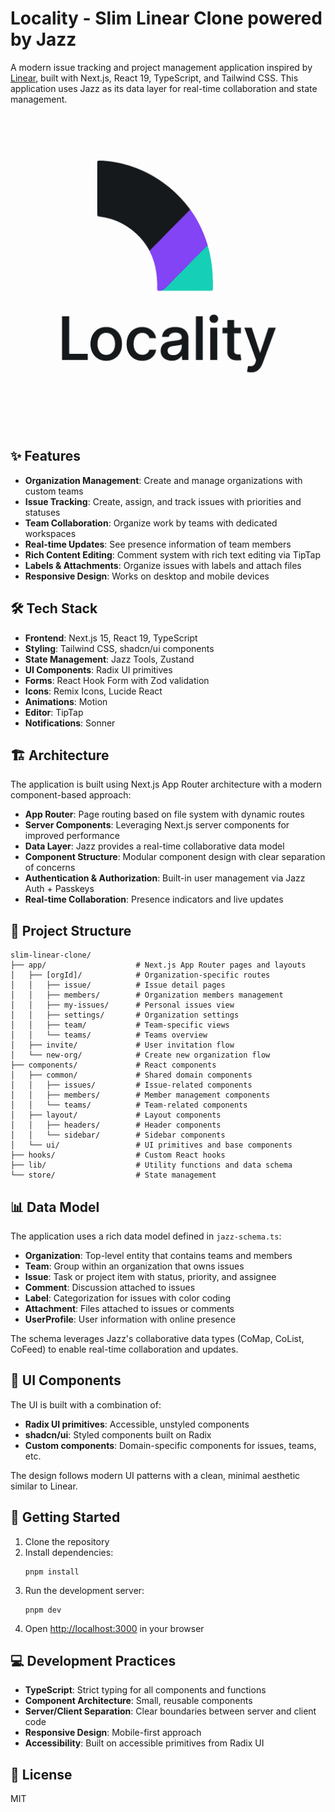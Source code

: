 # Locality - Slim Linear Clone powered by Jazz

A modern issue tracking and project management application inspired by [Linear](https://linear.app), built with Next.js, React 19, TypeScript, and Tailwind CSS. This application uses Jazz as its data layer for real-time collaboration and state management.

![image](public/banner.png)

## ✨ Features

- **Organization Management**: Create and manage organizations with custom teams
- **Issue Tracking**: Create, assign, and track issues with priorities and statuses
- **Team Collaboration**: Organize work by teams with dedicated workspaces
- **Real-time Updates**: See presence information of team members
- **Rich Content Editing**: Comment system with rich text editing via TipTap
- **Labels & Attachments**: Organize issues with labels and attach files
- **Responsive Design**: Works on desktop and mobile devices

## 🛠️ Tech Stack

- **Frontend**: Next.js 15, React 19, TypeScript
- **Styling**: Tailwind CSS, shadcn/ui components
- **State Management**: Jazz Tools, Zustand
- **UI Components**: Radix UI primitives
- **Forms**: React Hook Form with Zod validation
- **Icons**: Remix Icons, Lucide React
- **Animations**: Motion
- **Editor**: TipTap
- **Notifications**: Sonner

## 🏗️ Architecture

The application is built using Next.js App Router architecture with a modern component-based approach:

- **App Router**: Page routing based on file system with dynamic routes
- **Server Components**: Leveraging Next.js server components for improved performance
- **Data Layer**: Jazz provides a real-time collaborative data model
- **Component Structure**: Modular component design with clear separation of concerns
- **Authentication & Authorization**: Built-in user management via Jazz Auth + Passkeys
- **Real-time Collaboration**: Presence indicators and live updates

## 📁 Project Structure

```
slim-linear-clone/
├── app/                    # Next.js App Router pages and layouts
│   ├── [orgId]/            # Organization-specific routes
│   │   ├── issue/          # Issue detail pages
│   │   ├── members/        # Organization members management
│   │   ├── my-issues/      # Personal issues view
│   │   ├── settings/       # Organization settings
│   │   ├── team/           # Team-specific views
│   │   └── teams/          # Teams overview
│   ├── invite/             # User invitation flow
│   └── new-org/            # Create new organization flow
├── components/             # React components
│   ├── common/             # Shared domain components
│   │   ├── issues/         # Issue-related components
│   │   ├── members/        # Member management components
│   │   └── teams/          # Team-related components
│   ├── layout/             # Layout components
│   │   ├── headers/        # Header components
│   │   └── sidebar/        # Sidebar components
│   └── ui/                 # UI primitives and base components
├── hooks/                  # Custom React hooks
├── lib/                    # Utility functions and data schema
└── store/                  # State management
```

## 📊 Data Model

The application uses a rich data model defined in `jazz-schema.ts`:

- **Organization**: Top-level entity that contains teams and members
- **Team**: Group within an organization that owns issues
- **Issue**: Task or project item with status, priority, and assignee
- **Comment**: Discussion attached to issues
- **Label**: Categorization for issues with color coding
- **Attachment**: Files attached to issues or comments
- **UserProfile**: User information with online presence

The schema leverages Jazz's collaborative data types (CoMap, CoList, CoFeed) to enable real-time collaboration and updates.

## 🧩 UI Components

The UI is built with a combination of:

- **Radix UI primitives**: Accessible, unstyled components
- **shadcn/ui**: Styled components built on Radix
- **Custom components**: Domain-specific components for issues, teams, etc.

The design follows modern UI patterns with a clean, minimal aesthetic similar to Linear.

## 🚀 Getting Started

1. Clone the repository
2. Install dependencies:
   ```
   pnpm install
   ```
3. Run the development server:
   ```
   pnpm dev
   ```
4. Open [http://localhost:3000](http://localhost:3000) in your browser

## 💻 Development Practices

- **TypeScript**: Strict typing for all components and functions
- **Component Architecture**: Small, reusable components
- **Server/Client Separation**: Clear boundaries between server and client code
- **Responsive Design**: Mobile-first approach
- **Accessibility**: Built on accessible primitives from Radix UI

## 📄 License

MIT
